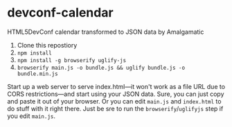 devconf-calendar
================

HTML5DevConf calendar transformed to JSON data by Amalgamatic

1. Clone this repostiory
2. `npm install`
3. `npm install -g browserify uglify-js`
4. `browserify main.js -o bundle.js && uglify bundle.js -o bundle.min.js`

Start up a web server to serve index.html&mdash;it won't work as a file URL due to CORS restrictions&mdash;and start using your JSON data. Sure, you can just copy and paste it out of your browser. Or you can edit `main.js` and `index.html` to do stuff with it right there. Just be sre to run the `browserify`/`uglifyjs` step if you edit `main.js`.
